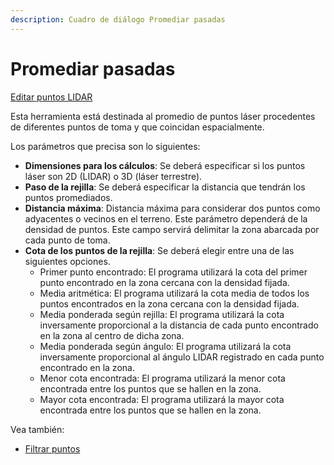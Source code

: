 ```yaml
---
description: Cuadro de diálogo Promediar pasadas
---
```


# Promediar pasadas

[Editar puntos LIDAR](../../fichas-de-herramientas/ficha-de-herramientas-archivos-lidar/editar-puntos-en-archivos-lidar.md)

Esta herramienta está destinada al promedio de puntos láser procedentes de diferentes puntos de toma y que coincidan espacialmente.

Los parámetros que precisa son lo siguientes:

* **Dimensiones para los cálculos**: Se deberá especificar si los puntos láser son 2D \(LIDAR\) o 3D \(láser terrestre\).
* **Paso de la rejilla**: Se deberá especificar la distancia que tendrán los puntos promediados.
* **Distancia máxima**: Distancia máxima para considerar dos puntos como adyacentes o vecinos en el terreno. Este parámetro dependerá de la densidad de puntos. Este campo servirá delimitar la zona abarcada por cada punto de toma.
* **Cota de los puntos de la rejilla**: Se deberá elegir entre una de las siguientes opciones.
  * Primer punto encontrado: El programa utilizará la cota del primer punto encontrado en la zona cercana con la densidad fijada.
  * Media aritmética: El programa utilizará la cota media de todos los puntos encontrados en la zona cercana con la densidad fijada.
  * Media ponderada según rejilla: El programa utilizará la cota inversamente proporcional a la distancia de cada punto encontrado en la zona al centro de dicha zona.
  * Media ponderada según ángulo: El programa utilizará la cota inversamente proporcional al ángulo LIDAR registrado en cada punto encontrado en la zona.
  * Menor cota encontrada: El programa utilizará la menor cota encontrada entre los puntos que se hallen en la zona.
  * Mayor cota encontrada: El programa utilizará la mayor cota encontrada entre los puntos que se hallen en la zona.

Vea también:

* [Filtrar puntos](filtrar-puntos.md)

